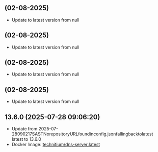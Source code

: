 
##  (02-08-2025)
- Update to latest version from null

##  (02-08-2025)
- Update to latest version from null

##  (02-08-2025)
- Update to latest version from null

##  (02-08-2025)
- Update to latest version from null
## 13.6.0 (2025-07-28 09:06:20)
- Update from 2025-07-28090217SASTNorepositoryURLfoundinconfig.jsonfallingbacktolatest
latest to 13.6.0
- Docker Image: [technitium/dns-server:latest](https://hub.docker.com/r/technitium/dns-server)

